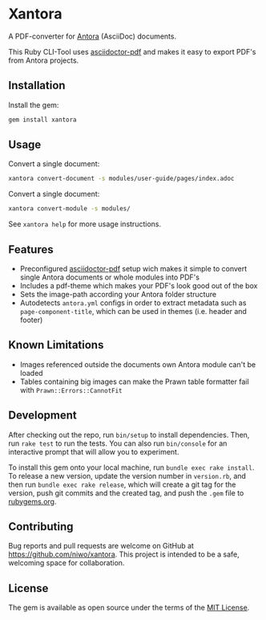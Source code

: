 # Xantora

A PDF-converter for [Antora](https://antora.org/) (AsciiDoc) documents.

This Ruby CLI-Tool uses [asciidoctor-pdf](https://asciidoctor.org/docs/asciidoctor-pdf/) and makes it easy to export PDF's from Antora projects.

## Installation

Install the gem:

```sh
gem install xantora
```

## Usage

Convert a single document:

```bash
xantora convert-document -s modules/user-guide/pages/index.adoc
```

Convert a single document:

```bash
xantora convert-module -s modules/
```

See `xantora help` for more usage instructions.

## Features

- Preconfigured [asciidoctor-pdf](https://asciidoctor.org/docs/asciidoctor-pdf/) setup wich makes it simple to convert single Antora documents or whole modules into PDF's
- Includes a pdf-theme which makes your PDF's look good out of the box
- Sets the image-path according your Antora folder structure
- Autodetects `antora.yml` configs in order to extract metadata such as `page-component-title`, which can be used in themes (i.e. header and footer)

## Known Limitations

- Images referenced outside the documents own Antora module can't be loaded
- Tables containing big images can make the Prawn table formatter fail with `Prawn::Errors::CannotFit`

## Development

After checking out the repo, run `bin/setup` to install dependencies. Then, run `rake test` to run the tests. You can also run `bin/console` for an interactive prompt that will allow you to experiment.

To install this gem onto your local machine, run `bundle exec rake install`. To release a new version, update the version number in `version.rb`, and then run `bundle exec rake release`, which will create a git tag for the version, push git commits and the created tag, and push the `.gem` file to [rubygems.org](https://rubygems.org).

## Contributing

Bug reports and pull requests are welcome on GitHub at https://github.com/niwo/xantora. This project is intended to be a safe, welcoming space for collaboration.

## License

The gem is available as open source under the terms of the [MIT License](https://opensource.org/licenses/MIT).
